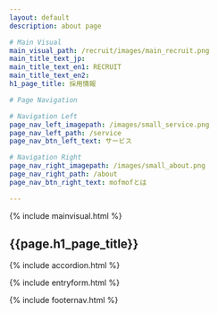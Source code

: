 ```yaml
---
layout: default
description: about page

# Main Visual
main_visual_path: /recruit/images/main_recruit.png
main_title_text_jp:
main_title_text_en1: RECRUIT
main_title_text_en2:
h1_page_title: 採用情報

# Page Navigation

# Navigation Left
page_nav_left_imagepath: /images/small_service.png
page_nav_left_path: /service
page_nav_btn_left_text: サービス

# Navigation Right
page_nav_right_imagepath: /images/small_about.png
page_nav_right_path: /about
page_nav_btn_right_text: mofmofとは

---
```


{% include mainvisual.html %}

<section>
	<h1 class="page_title">{{page.h1_page_title}}</h1>

<div class="container03">

{% include accordion.html %}

</div>
</section>

{% include entryform.html %}


{% include footernav.html %}
